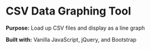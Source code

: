 <h1>CSV Data Graphing Tool</h1>
<p><b>Purpose:</b> Load up CSV files and display as a line graph</p>
<p><b>Built with:</b> Vanilla JavaScript, jQuery, and Bootstrap</p>